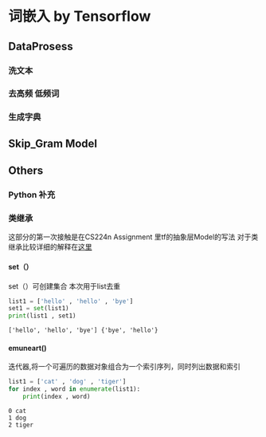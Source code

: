 # 词嵌入 by Tensorflow

## DataProsess

### 洗文本

### 去高频 低频词

### 生成字典

## Skip_Gram Model

###

###

### 

## Others

### Python 补充

### 类继承

这部分的第一次接触是在CS224n Assignment 里tf的抽象层Model的写法
对于类继承比较详细的解释在[这里](https://www.liaoxuefeng.com/wiki/1016959663602400/1017497232674368)

#### set（）

set（）可创建集合
本次用于list去重

```python
list1 = ['hello' , 'hello' , 'bye']
set1 = set(list1)
print(list1 , set1)
```

``` shell
['hello', 'hello', 'bye'] {'bye', 'hello'}
```

#### emuneart()

迭代器,将一个可遍历的数据对象组合为一个索引序列，同时列出数据和索引

``` python
list1 = ['cat' , 'dog' , 'tiger']
for index , word in enumerate(list1):
    print(index , word)
```

``` shell
0 cat
1 dog
2 tiger
```
